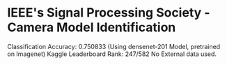 # IEEE's Signal Processing Society - Camera Model Identification

Classification Accuracy: 0.750833 (Using densenet-201 Model, pretrained on Imagenet)
Kaggle Leaderboard Rank: 247/582 
No External data used.
